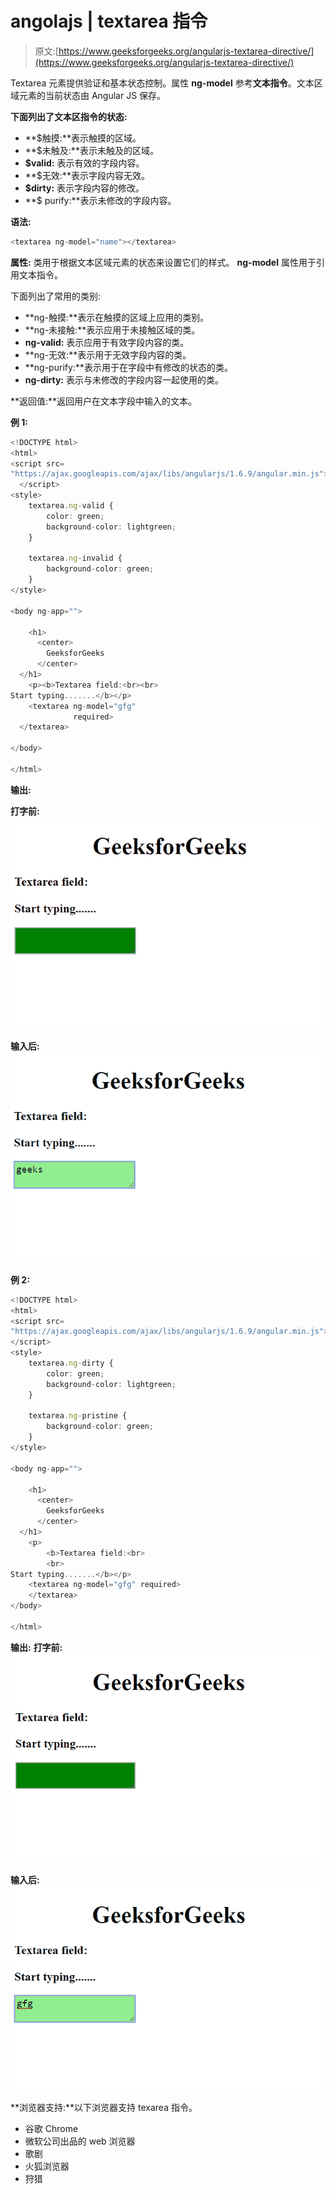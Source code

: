 # angolajs | textarea 指令

> 原文:[https://www.geeksforgeeks.org/angularjs-textarea-directive/](https://www.geeksforgeeks.org/angularjs-textarea-directive/)

Textarea 元素提供验证和基本状态控制。属性 **ng-model** 参考**文本指令**。文本区域元素的当前状态由 Angular JS 保存。

**下面列出了文本区指令的状态:**

*   **$触摸:**表示触摸的区域。
*   **$未触及:**表示未触及的区域。
*   **$valid:** 表示有效的字段内容。
*   **$无效:**表示字段内容无效。
*   **$dirty:** 表示字段内容的修改。
*   **$ purify:**表示未修改的字段内容。

**语法:**

```ts
<textarea ng-model="name"></textarea>
```

**属性:**
类用于根据文本区域元素的状态来设置它们的样式。 **ng-model** 属性用于引用文本指令。

下面列出了常用的类别:

*   **ng-触摸:**表示在触摸的区域上应用的类别。
*   **ng-未接触:**表示应用于未接触区域的类。
*   **ng-valid:** 表示应用于有效字段内容的类。
*   **ng-无效:**表示用于无效字段内容的类。
*   **ng-purify:**表示用于在字段中有修改的状态的类。
*   **ng-dirty:** 表示与未修改的字段内容一起使用的类。

**返回值:**返回用户在文本字段中输入的文本。

**例 1:**

```ts
<!DOCTYPE html>
<html>
<script src=
"https://ajax.googleapis.com/ajax/libs/angularjs/1.6.9/angular.min.js">
  </script>
<style>
    textarea.ng-valid {
        color: green;
        background-color: lightgreen;
    }

    textarea.ng-invalid {
        background-color: green;
    }
</style>

<body ng-app="">

    <h1>
      <center>
        GeeksforGeeks
      </center>
  </h1>
    <p><b>Textarea field:<br><br>
Start typing.......</b></p>
    <textarea ng-model="gfg"
              required>
  </textarea>

</body>

</html>
```

**输出:**

**打字前:**
![](img/02e5045d11bb546dc147781b383bec98.png)

**输入后:**
![](img/0522dba7529c2a2daf211a8333162cdf.png)

**例 2:**

```ts
<!DOCTYPE html>
<html>
<script src=
"https://ajax.googleapis.com/ajax/libs/angularjs/1.6.9/angular.min.js">
</script>
<style>
    textarea.ng-dirty {
        color: green;
        background-color: lightgreen;
    }

    textarea.ng-pristine {
        background-color: green;
    }
</style>

<body ng-app="">

    <h1>
      <center>
        GeeksforGeeks
      </center>
  </h1>
    <p>
        <b>Textarea field:<br>
        <br>
Start typing.......</b></p>
    <textarea ng-model="gfg" required>
    </textarea>
</body>

</html>
```

**输出:**
**打字前:**
![](img/3a123c6d15c5aa0c2069342db348df31.png)

**输入后:**
![](img/f436913b36f54ab222aef521875af3e6.png)

**浏览器支持:**以下浏览器支持 texarea 指令。

*   谷歌 Chrome
*   微软公司出品的 web 浏览器
*   歌剧
*   火狐浏览器
*   狩猎